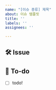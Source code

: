 ```yaml
---
name: "[이슈 종류] 제목"
about: 이슈 템플릿
title: ''
labels: ''
assignees: ''

---
```


## 🛠 Issue

<!-- 이슈에 대해 간략하게 설명해주세요 -->

## 📝 To-do

<!-- 진행할 작업에 대해 적어주세요 -->

- [ ] todo!
